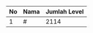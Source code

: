 | No | Nama            | Jumlah Level |
|----|-----------------|--------------|
| 1  | #    |    2114        |
